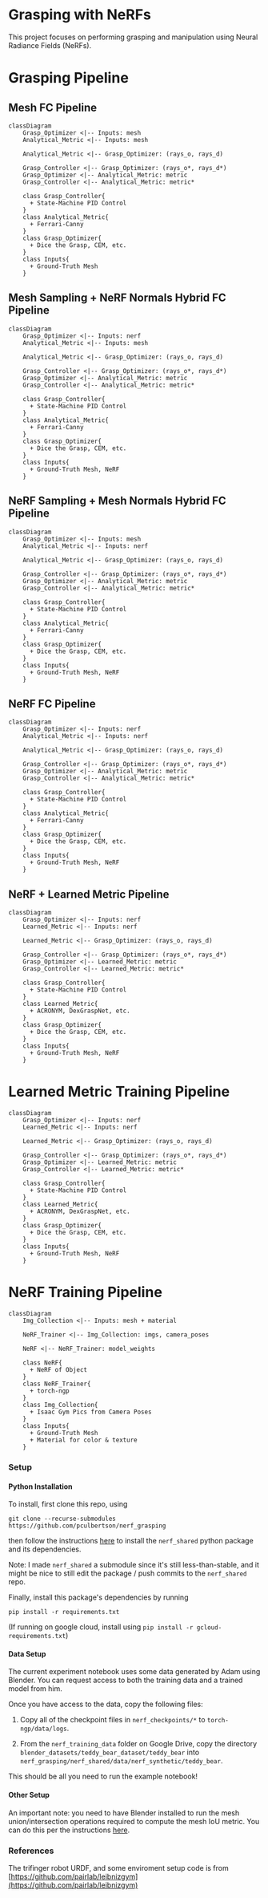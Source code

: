 # Grasping with NeRFs

This project focuses on performing grasping and manipulation using
Neural Radiance Fields (NeRFs).

# Grasping Pipeline

## Mesh FC Pipeline

```mermaid
classDiagram
    Grasp_Optimizer <|-- Inputs: mesh
    Analytical_Metric <|-- Inputs: mesh

    Analytical_Metric <|-- Grasp_Optimizer: (rays_o, rays_d)

    Grasp_Controller <|-- Grasp_Optimizer: (rays_o*, rays_d*)
    Grasp_Optimizer <|-- Analytical_Metric: metric
    Grasp_Controller <|-- Analytical_Metric: metric*

    class Grasp_Controller{
      + State-Machine PID Control
    }
    class Analytical_Metric{
      + Ferrari-Canny
    }
    class Grasp_Optimizer{
      + Dice the Grasp, CEM, etc.
    }
    class Inputs{
      + Ground-Truth Mesh
    }
```

## Mesh Sampling + NeRF Normals Hybrid FC Pipeline

```mermaid
classDiagram
    Grasp_Optimizer <|-- Inputs: nerf
    Analytical_Metric <|-- Inputs: mesh

    Analytical_Metric <|-- Grasp_Optimizer: (rays_o, rays_d)

    Grasp_Controller <|-- Grasp_Optimizer: (rays_o*, rays_d*)
    Grasp_Optimizer <|-- Analytical_Metric: metric
    Grasp_Controller <|-- Analytical_Metric: metric*

    class Grasp_Controller{
      + State-Machine PID Control
    }
    class Analytical_Metric{
      + Ferrari-Canny
    }
    class Grasp_Optimizer{
      + Dice the Grasp, CEM, etc.
    }
    class Inputs{
      + Ground-Truth Mesh, NeRF
    }
```

## NeRF Sampling + Mesh Normals Hybrid FC Pipeline

```mermaid
classDiagram
    Grasp_Optimizer <|-- Inputs: mesh
    Analytical_Metric <|-- Inputs: nerf

    Analytical_Metric <|-- Grasp_Optimizer: (rays_o, rays_d)

    Grasp_Controller <|-- Grasp_Optimizer: (rays_o*, rays_d*)
    Grasp_Optimizer <|-- Analytical_Metric: metric
    Grasp_Controller <|-- Analytical_Metric: metric*

    class Grasp_Controller{
      + State-Machine PID Control
    }
    class Analytical_Metric{
      + Ferrari-Canny
    }
    class Grasp_Optimizer{
      + Dice the Grasp, CEM, etc.
    }
    class Inputs{
      + Ground-Truth Mesh, NeRF
    }
```

## NeRF FC Pipeline

```mermaid
classDiagram
    Grasp_Optimizer <|-- Inputs: nerf
    Analytical_Metric <|-- Inputs: nerf

    Analytical_Metric <|-- Grasp_Optimizer: (rays_o, rays_d)

    Grasp_Controller <|-- Grasp_Optimizer: (rays_o*, rays_d*)
    Grasp_Optimizer <|-- Analytical_Metric: metric
    Grasp_Controller <|-- Analytical_Metric: metric*

    class Grasp_Controller{
      + State-Machine PID Control
    }
    class Analytical_Metric{
      + Ferrari-Canny
    }
    class Grasp_Optimizer{
      + Dice the Grasp, CEM, etc.
    }
    class Inputs{
      + Ground-Truth Mesh, NeRF
    }
```

## NeRF + Learned Metric Pipeline

```mermaid
classDiagram
    Grasp_Optimizer <|-- Inputs: nerf
    Learned_Metric <|-- Inputs: nerf

    Learned_Metric <|-- Grasp_Optimizer: (rays_o, rays_d)

    Grasp_Controller <|-- Grasp_Optimizer: (rays_o*, rays_d*)
    Grasp_Optimizer <|-- Learned_Metric: metric
    Grasp_Controller <|-- Learned_Metric: metric*

    class Grasp_Controller{
      + State-Machine PID Control
    }
    class Learned_Metric{
      + ACRONYM, DexGraspNet, etc.
    }
    class Grasp_Optimizer{
      + Dice the Grasp, CEM, etc.
    }
    class Inputs{
      + Ground-Truth Mesh, NeRF
    }
```

# Learned Metric Training Pipeline

```mermaid
classDiagram
    Grasp_Optimizer <|-- Inputs: nerf
    Learned_Metric <|-- Inputs: nerf

    Learned_Metric <|-- Grasp_Optimizer: (rays_o, rays_d)

    Grasp_Controller <|-- Grasp_Optimizer: (rays_o*, rays_d*)
    Grasp_Optimizer <|-- Learned_Metric: metric
    Grasp_Controller <|-- Learned_Metric: metric*

    class Grasp_Controller{
      + State-Machine PID Control
    }
    class Learned_Metric{
      + ACRONYM, DexGraspNet, etc.
    }
    class Grasp_Optimizer{
      + Dice the Grasp, CEM, etc.
    }
    class Inputs{
      + Ground-Truth Mesh, NeRF
    }
```

# NeRF Training Pipeline

```mermaid
classDiagram
    Img_Collection <|-- Inputs: mesh + material

    NeRF_Trainer <|-- Img_Collection: imgs, camera_poses

    NeRF <|-- NeRF_Trainer: model_weights

    class NeRF{
      + NeRF of Object
    }
    class NeRF_Trainer{
      + torch-ngp
    }
    class Img_Collection{
      + Isaac Gym Pics from Camera Poses
    }
    class Inputs{
      + Ground-Truth Mesh
      + Material for color & texture
    }
```

### Setup

#### Python Installation
To install, first clone this repo, using
```
git clone --recurse-submodules https://github.com/pculbertson/nerf_grasping
```
then follow the instructions [here](https://github.com/stanford-iprl-lab/nerf_shared/)
to install the `nerf_shared` python package and its dependencies.

Note: I made `nerf_shared` a submodule since it's still less-than-stable, and it
might be nice to still edit the package / push commits to the `nerf_shared` repo.

Finally, install this package's dependencies by running
```
pip install -r requirements.txt
```
(If running on google cloud, install using `pip install -r gcloud-requirements.txt`)

#### Data Setup

The current experiment notebook uses some data generated by Adam using Blender.
You can request access to both the training data and a trained model from him.

Once you have access to the data, copy the following files:

1. Copy all of the checkpoint files in `nerf_checkpoints/*` to `torch-ngp/data/logs`.

2. From the `nerf_training_data` folder on Google Drive, copy the directory
`blender_datasets/teddy_bear_dataset/teddy_bear` into
`nerf_grasping/nerf_shared/data/nerf_synthetic/teddy_bear`.

This should be all you need to run the example notebook!

#### Other Setup

An important note: you need to have Blender installed to run the mesh union/intersection
operations required to compute the mesh IoU metric. You can do this per the instructions [here](https://docs.blender.org/manual/en/latest/getting_started/installing/linux.html).

### References

The trifinger robot URDF, and some enviroment setup code is from [https://github.com/pairlab/leibnizgym](https://github.com/pairlab/leibnizgym)
